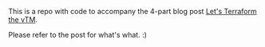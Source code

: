 This is a repo with code to accompany the 4-part blog post [Let's Terraform the vTM](https://telecomoccasionally.wordpress.com/2018/05/17/lets-terraform-the-vtm-part-1-4/).

Please refer to the post for what's what. :)